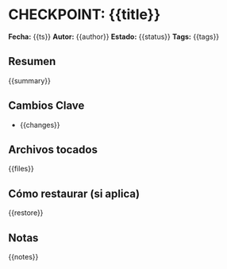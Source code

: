 # CHECKPOINT: {{title}}
**Fecha:** {{ts}}
**Autor:** {{author}}
**Estado:** {{status}}
**Tags:** {{tags}}

## Resumen
{{summary}}

## Cambios Clave
- {{changes}}

## Archivos tocados
{{files}}

## Cómo restaurar (si aplica)
{{restore}}

## Notas
{{notes}}
